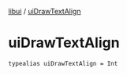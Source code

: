 [libui](index.md) / [uiDrawTextAlign](./ui-draw-text-align.md)

# uiDrawTextAlign

`typealias uiDrawTextAlign = Int`